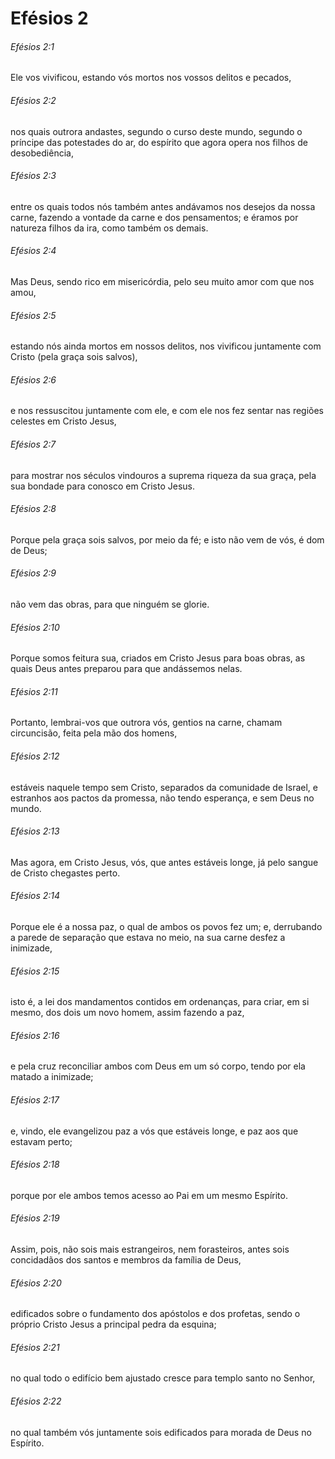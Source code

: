 # Efésios 2

###### Efésios 2:1

Ele vos vivificou, estando vós mortos nos vossos delitos e pecados,

###### Efésios 2:2

nos quais outrora andastes, segundo o curso deste mundo, segundo o príncipe das potestades do ar, do espírito que agora opera nos filhos de desobediência,

###### Efésios 2:3

entre os quais todos nós também antes andávamos nos desejos da nossa carne, fazendo a vontade da carne e dos pensamentos; e éramos por natureza filhos da ira, como também os demais.

###### Efésios 2:4

Mas Deus, sendo rico em misericórdia, pelo seu muito amor com que nos amou,

###### Efésios 2:5

estando nós ainda mortos em nossos delitos, nos vivificou juntamente com Cristo (pela graça sois salvos),

###### Efésios 2:6

e nos ressuscitou juntamente com ele, e com ele nos fez sentar nas regiões celestes em Cristo Jesus,

###### Efésios 2:7

para mostrar nos séculos vindouros a suprema riqueza da sua graça, pela sua bondade para conosco em Cristo Jesus.

###### Efésios 2:8

Porque pela graça sois salvos, por meio da fé; e isto não vem de vós, é dom de Deus;

###### Efésios 2:9

não vem das obras, para que ninguém se glorie.

###### Efésios 2:10

Porque somos feitura sua, criados em Cristo Jesus para boas obras, as quais Deus antes preparou para que andássemos nelas.

###### Efésios 2:11

Portanto, lembrai-vos que outrora vós, gentios na carne, chamam circuncisão, feita pela mão dos homens,

###### Efésios 2:12

estáveis naquele tempo sem Cristo, separados da comunidade de Israel, e estranhos aos pactos da promessa, não tendo esperança, e sem Deus no mundo.

###### Efésios 2:13

Mas agora, em Cristo Jesus, vós, que antes estáveis longe, já pelo sangue de Cristo chegastes perto.

###### Efésios 2:14

Porque ele é a nossa paz, o qual de ambos os povos fez um; e, derrubando a parede de separação que estava no meio, na sua carne desfez a inimizade,

###### Efésios 2:15

isto é, a lei dos mandamentos contidos em ordenanças, para criar, em si mesmo, dos dois um novo homem, assim fazendo a paz,

###### Efésios 2:16

e pela cruz reconciliar ambos com Deus em um só corpo, tendo por ela matado a inimizade;

###### Efésios 2:17

e, vindo, ele evangelizou paz a vós que estáveis longe, e paz aos que estavam perto;

###### Efésios 2:18

porque por ele ambos temos acesso ao Pai em um mesmo Espírito.

###### Efésios 2:19

Assim, pois, não sois mais estrangeiros, nem forasteiros, antes sois concidadãos dos santos e membros da família de Deus,

###### Efésios 2:20

edificados sobre o fundamento dos apóstolos e dos profetas, sendo o próprio Cristo Jesus a principal pedra da esquina;

###### Efésios 2:21

no qual todo o edifício bem ajustado cresce para templo santo no Senhor,

###### Efésios 2:22

no qual também vós juntamente sois edificados para morada de Deus no Espírito.


